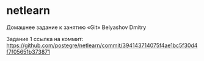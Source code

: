 # netlearn
Домашнее задание к занятию «Git»
Belyashov Dmitry

Задание 1 ссылка на коммит: https://github.com/postegre/netlearn/commit/394143714075f4ae1bc5f30d4f7f05651b373871
